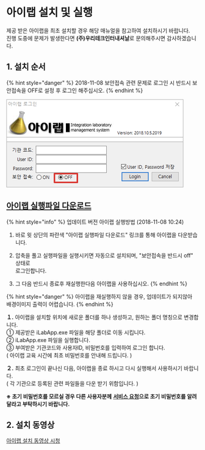 # 아이랩 설치 및 실행

제공 받은 아이랩을 최초 설치할 경우 해당 매뉴얼을 참고하여 설치하시기 바랍니다.  
진행 도중에 문제가 발생한다면 **\(주\)우리테크인터내셔날**로 문의해주시면 감사하겠습니다.

## 1. 설치 순서

{% hint style="danger" %}
2018-11-08 보안접속 관련 문제로 로그인 시 반드시 보안접속을 OFF로 설정 후 로그인 해주십시오.
{% endhint %}

![](.gitbook/assets/image%20%2814%29.png)

##  [아이랩 실행파일 다운로드](https://github.com/wooritech/ilab-user-manual/raw/master/assets/iLabApp.zip)

{% hint style="info" %}
업데이트 버전 아이랩 실행방법 \(2018-11-08 10:24\)  
  
 1. 바로 윗 상단의 파란색 "아이랩 실행파일 다운로드" 링크를 통해 아이랩을 다운받습니다.  
  
 2. 압축을 풀고 실행파일을 실행시키면 자동으로 설치되며, "보안접속을 반드시 off" 상태로   
로그인합니다.  
  
 3. 그 다음 반드시 종료후 재실행한다음 아이랩을 사용하십시오.
{% endhint %}

{% hint style="danger" %}
 아이랩을 재실행하지 않을 경우, 업데이트가 되지않아 배경이미지 출력이 어렵습니다.
{% endhint %}

**１.** 아이랩을 설치할 위치에 새로운 폴더를 하나 생성하고, 원하는 폴더 명칭으로 변경합니다.  
① 제공받은 iLabApp.exe 파일을 해당 폴더로 이동 시킵니다.  
② iLabApp.exe 파일을 실행합니다.  
③ 부여받은 기관코드와 사용자ID, 비밀번호를 입력하여 로그인 합니다.  
\( 아이랩 교육 시간에 최초 비밀번호를 안내해 드립니다. \)

**２.** 최초 로그인이 끝나신 다음, 아이랩을 종료 하시고 다시 실행해서 사용하시기 바랍니다.  
\( 각 기관으로 등록된 관련 파일들을 다운 받기 위함입니다. \)

**※ 초기 비밀번호를 모르실 경우 다른 사용자분께** [**서비스 요청**](11/service.md)**으로 초기 비밀번호를 알려달라고 부탁하시기 바랍니다.**

## 2. 설치 동영상

[아이랩 설치 동영상 시청](http://serviceapi.nmv.naver.com/flash/convertIframeTag.nhn?vid=820A56D9E287C9EB9D1A6B9438F8028AAF5E&outKey=V126cc34305660a65f77f675b389fa5c322ed114afd78585c3664675b389fa5c322ed&width=544&height=306)

